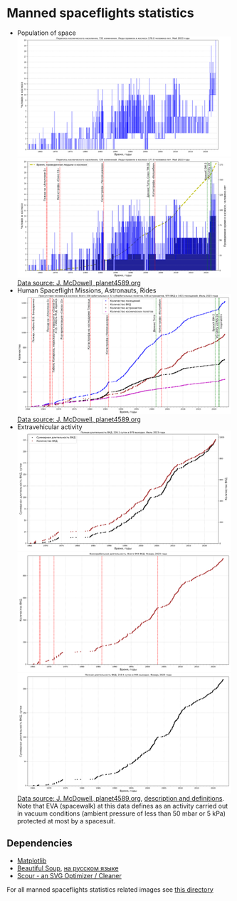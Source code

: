 # Manned spaceflights statistics

* Population of space
![Population of Space](../../../plots/manned/spacepop-steps.svg "Population of Space")
![Time Spent by Humans in Space](../../../plots/manned/spacepop-spent-step-filled.svg "Time Spent by Humans in Space")
[Data source: J. McDowell, planet4589.org](https://planet4589.org/space/astro/web/pop.html)
* Human Spaceflight Missions, Astronauts, Rides
![Human presence in space](../../../plots/manned/mannedflights-astronauts-rides-evas.svg "Human presence in space")
[Data source: J. McDowell, planet4589.org](https://planet4589.org/space/astro/web/)
* Extravehicular activity
![Total duration and numbers of extravehicular activities](../../../plots/manned/evas-total-time-counts.svg "Total duration and numbers of spacewalks (extravehicular activities)")
![Total number of extravehicular activities](../../../plots/manned/evas-total-counts.svg "Total number of spacewalks (extravehicular activities)")
![Total duration of extravehicular activities](../../../plots/manned/evas-total-time.svg "Total duration of spacewalks (extravehicular activities)")
[Data source: J. McDowell, planet4589.org](https://planet4589.org/space/astro/web/),
[description and definitions](https://planet4589.org/space/astro/web/evas.html).
Note that EVA (spacewalk) at this data defines as an activity carried out in vacuum conditions
(ambient pressure of less than 50 mbar or 5 kPa) protected at most by a spacesuit.

## Dependencies

* [Matplotlib](https://matplotlib.org/)
* [Beautiful Soup](https://www.crummy.com/software/BeautifulSoup/bs4/doc/), [на русском языке](https://www.crummy.com/software/BeautifulSoup/bs4/doc.ru/)
* [Scour - an SVG Optimizer / Cleaner](https://github.com/scour-project/scour)

For all manned spaceflights statistics related images see [this directory](../../../plots/manned/)
